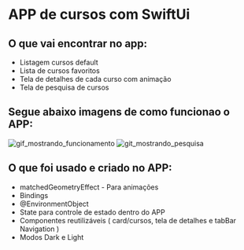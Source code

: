 # APP de cursos com SwiftUi

## O que vai encontrar no app:
  - Listagem cursos default
  - Lista de cursos favoritos
  - Tela de detalhes de cada curso com animação
  - Tela de pesquisa de cursos

## Segue abaixo imagens de como funcionao o APP:
![gif_mostrando_funcionamento](https://github.com/user-attachments/assets/f75de45d-72b8-4e91-89b2-ebd1df3520fc)
![git_mostrando_pesquisa](https://github.com/user-attachments/assets/b2504c44-17f8-4347-9707-e9c6099e0efa)

## O que foi usado e criado no APP:
- matchedGeometryEffect - Para animações
- Bindings
- @EnvironmentObject
- State para controle de estado dentro do APP
- Componentes reutilizáveis ( card/cursos, tela de detalhes e tabBar Navigation )
- Modos Dark e Light
